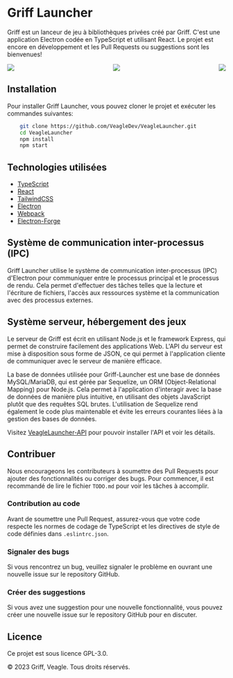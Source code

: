 Griff Launcher
==============

Griff est un lanceur de jeu à bibliothèques privées créé par Griff. C'est une application Electron codée en TypeScript et utilisant React. Le projet est encore en développement et les Pull Requests ou suggestions sont les bienvenues!

<div style="display: flex; flex-direction: row; justify-content: space-between;">
<img src="https://user-images.githubusercontent.com/83456236/231248378-34b38078-253e-42b8-b9ce-249d9d02a758.png"></img>
<img src="https://user-images.githubusercontent.com/83456236/231248429-ccce33e9-4307-4163-9d6e-daaac8b57db7.png"></img>
<img src="https://user-images.githubusercontent.com/83456236/231248587-5e625089-d817-44ea-aa90-b7017d6f909d.png"></img>
</div>

Installation
------------

Pour installer Griff Launcher, vous pouvez cloner le projet et exécuter les commandes suivantes:
```bash
    git clone https://github.com/VeagleDev/VeagleLauncher.git
    cd VeagleLauncher
    npm install
    npm start
```


Technologies utilisées
----------------------

*   [TypeScript](https://www.typescriptlang.org/)
*   [React](https://reactjs.org/)
*   [TailwindCSS](https://tailwindcss.com/)
*   [Electron](https://electronjs.org/)
*   [Webpack](https://webpack.js.org/)
*   [Electron-Forge](https://www.electronforge.io/)

Système de communication inter-processus (IPC)
----------------------------------------------

Griff Launcher utilise le système de communication inter-processus (IPC) d'Electron pour communiquer entre le processus principal et le processus de rendu. Cela permet d'effectuer des tâches telles que la lecture et l'écriture de fichiers, l'accès aux ressources système et la communication avec des processus externes.


Système serveur, hébergement des jeux
-----------------------------------------------

Le serveur de Griff est écrit en utilisant Node.js et le framework Express, qui permet de construire facilement des applications Web. L'API du serveur est mise à disposition sous forme de JSON, ce qui permet à l'application cliente de communiquer avec le serveur de manière efficace.

La base de données utilisée pour Griff-Launcher est une base de données MySQL/MariaDB, qui est gérée par Sequelize, un ORM (Object-Relational Mapping) pour Node.js. Cela permet à l'application d'interagir avec la base de données de manière plus intuitive, en utilisant des objets JavaScript plutôt que des requêtes SQL brutes. L'utilisation de Sequelize rend également le code plus maintenable et évite les erreurs courantes liées à la gestion des bases de données.

Visitez [VeagleLauncher-API](https://github.com/pierrbt/VeagleLauncher-API) pour pouvoir installer l'API et voir les détails.


Contribuer
----------

Nous encourageons les contributeurs à soumettre des Pull Requests pour ajouter des fonctionnalités ou corriger des bugs. Pour commencer, il est recommandé de lire le fichier `TODO.md` pour voir les tâches à accomplir.

### Contribution au code

Avant de soumettre une Pull Request, assurez-vous que votre code respecte les normes de codage de TypeScript et les directives de style de code définies dans `.eslintrc.json`.

### Signaler des bugs

Si vous rencontrez un bug, veuillez signaler le problème en ouvrant une nouvelle issue sur le repository GitHub.

### Créer des suggestions

Si vous avez une suggestion pour une nouvelle fonctionnalité, vous pouvez créer une nouvelle issue sur le repository GitHub pour en discuter.

Licence
-------

Ce projet est sous licence GPL-3.0.

© 2023 Griff, Veagle. Tous droits réservés.
